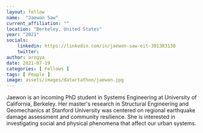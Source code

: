 ```yaml
---
layout: fellow
name:  "Jaewon Saw"
current_affiliation: ""
location: "Berkeley, United States"
year: "2021"
socials:
    linkedin: https://linkedin.com/in/jaewon-saw-eit-301383130
    twitter: 
author: arogya
date: 2021-07-19
categories: [ Fellows ]
tags: [ People ]
image: assets/images/datartathon/jaewon.jpg
---
```


Jaewon is an incoming PhD student in Systems Engineering at University of California, Berkeley. Her master's research in Structural Engineering and Geomechanics at Stanford University was centered on regional earthquake damage assessment and community resilience. She is interested in investigating social and physical phenomena that affect our urban systems.